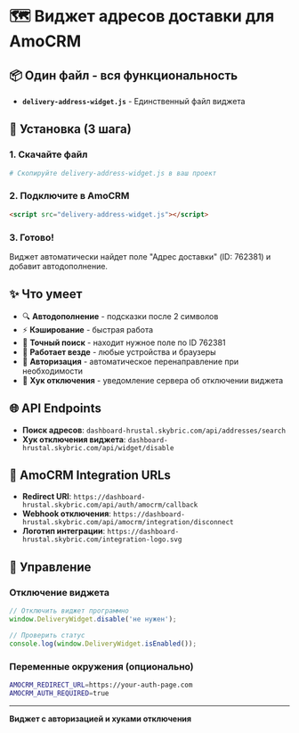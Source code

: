 # 🗺️ Виджет адресов доставки для AmoCRM

## 📦 Один файл - вся функциональность

- **`delivery-address-widget.js`** - Единственный файл виджета

## 🚀 Установка (3 шага)

### 1. Скачайте файл
```bash
# Скопируйте delivery-address-widget.js в ваш проект
```

### 2. Подключите в AmoCRM
```html
<script src="delivery-address-widget.js"></script>
```

### 3. Готово!
Виджет автоматически найдет поле "Адрес доставки" (ID: 762381) и добавит автодополнение.

## ✨ Что умеет

- 🔍 **Автодополнение** - подсказки после 2 символов
- ⚡ **Кэширование** - быстрая работа
- 🎯 **Точный поиск** - находит нужное поле по ID 762381
- 📱 **Работает везде** - любые устройства и браузеры
- 🔐 **Авторизация** - автоматическое перенаправление при необходимости
- 📴 **Хук отключения** - уведомление сервера об отключении виджета

## 🌐 API Endpoints

- **Поиск адресов**: `dashboard-hrustal.skybric.com/api/addresses/search`
- **Хук отключения виджета**: `dashboard-hrustal.skybric.com/api/widget/disable`

## 🔗 AmoCRM Integration URLs

- **Redirect URI**: `https://dashboard-hrustal.skybric.com/api/auth/amocrm/callback`
- **Webhook отключения**: `https://dashboard-hrustal.skybric.com/api/amocrm/integration/disconnect`  
- **Логотип интеграции**: `https://dashboard-hrustal.skybric.com/integration-logo.svg`

## 🔧 Управление

### Отключение виджета
```javascript
// Отключить виджет программно
window.DeliveryWidget.disable('не нужен');

// Проверить статус
console.log(window.DeliveryWidget.isEnabled());
```

### Переменные окружения (опционально)
```bash
AMOCRM_REDIRECT_URL=https://your-auth-page.com
AMOCRM_AUTH_REQUIRED=true
```

---

**Виджет с авторизацией и хуками отключения**
